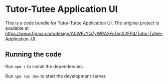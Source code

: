 
  # Tutor-Tutee Application UI

  This is a code bundle for Tutor-Tutee Application UI. The original project is available at https://www.figma.com/design/A0WFvYQ7yWRA3FoDm02FP4/Tutor-Tutee-Application-UI.

  ## Running the code

  Run `npm i` to install the dependencies.

  Run `npm run dev` to start the development server.
  